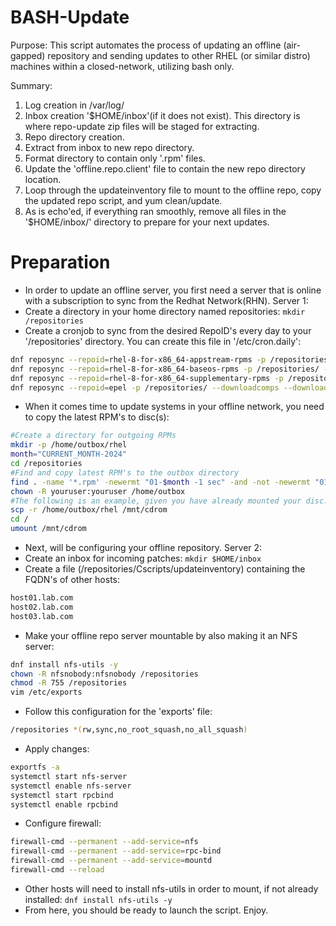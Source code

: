 # BASH-Update
Purpose: This script automates the process of updating an offline (air-gapped) repository and sending updates to other RHEL (or similar distro) machines within a closed-network, utilizing bash only.

Summary:

1. Log creation in /var/log/
2. Inbox creation '$HOME/inbox'(if it does not exist). This directory is where repo-update zip files will be staged for extracting.
3. Repo directory creation.
4. Extract from inbox to new repo directory.
5. Format directory to contain only '.rpm' files.
6. Update the 'offline.repo.client' file to contain the new repo directory location.
7. Loop through the updateinventory file to mount to the offline repo, copy the updated repo script, and yum clean/update.
8. As is echo'ed, if everything ran smoothly, remove all files in the '$HOME/inbox/' directory to prepare for your next updates.

# Preparation
- In order to update an offline server, you first need a server that is online with a subscription to sync from the Redhat Network(RHN). Server 1:
- Create a directory in your home directory named repositories: `mkdir /repositories`
- Create a cronjob to sync from the desired RepoID's every day to your '/repositories' directory. You can create this file in '/etc/cron.daily':
```bash
dnf reposync --repoid=rhel-8-for-x86_64-appstream-rpms -p /repositories/ --downloadcomps --download-metadata
dnf reposync --repoid=rhel-8-for-x86_64-baseos-rpms -p /repositories/ --downloadcomps --download-metadata
dnf reposync --repoid=rhel-8-for-x86_64-supplementary-rpms -p /repositories/ --downloadcomps --download-metadata
dnf reposync --repoid=epel -p /repositories/ --downloadcomps --download-metadata
```
- When it comes time to update systems in your offline network, you need to copy the latest RPM's to disc(s):
```bash
#Create a directory for outgoing RPMs
mkdir -p /home/outbox/rhel
month="CURRENT_MONTH-2024"
cd /repositories
#Find and copy latest RPM's to the outbox directory
find . -name '*.rpm' -newermt "01-$month -1 sec" -and -not -newermt "01-$month +1 month -1 sec" -exec cp -p {} /home/outbox/rhel \;
chown -R youruser:youruser /home/outbox
#The following is an example, given you have already mounted your disc.
scp -r /home/outbox/rhel /mnt/cdrom
cd /
umount /mnt/cdrom
```
- Next, will be configuring your offline repository. Server 2:
- Create an inbox for incoming patches: `mkdir $HOME/inbox`
- Create a file (/repositories/Cscripts/updateinventory) containing the FQDN's of other hosts:
```bash
host01.lab.com
host02.lab.com
host03.lab.com
```
- Make your offline repo server mountable by also making it an NFS server:
```bash
dnf install nfs-utils -y
chown -R nfsnobody:nfsnobody /repositories
chmod -R 755 /repositories
vim /etc/exports
```
- Follow this configuration for the 'exports' file:
```bash
/repositories *(rw,sync,no_root_squash,no_all_squash)
```
- Apply changes:
```bash
exportfs -a
systemctl start nfs-server
systemctl enable nfs-server
systemctl start rpcbind
systemctl enable rpcbind
```
- Configure firewall:
```bash
firewall-cmd --permanent --add-service=nfs
firewall-cmd --permanent --add-service=rpc-bind
firewall-cmd --permanent --add-service=mountd
firewall-cmd --reload
```
- Other hosts will need to install nfs-utils in order to mount, if not already installed: `dnf install nfs-utils -y`
- From here, you should be ready to launch the script. Enjoy.

